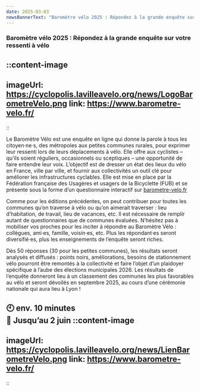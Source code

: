 ```yaml
---
date: 2025-03-03
newsBannerText: "Baromètre vélo 2025 : Répondez à la grande enquête sur votre ressenti à vélo"
---
```

### Baromètre vélo 2025 : Répondez à la grande enquête sur votre ressenti à vélo

::content-image
---
imageUrl: https://cyclopolis.lavilleavelo.org/news/LogoBarometreVelo.png
link: https://www.barometre-velo.fr/
---
::

Le Baromètre Vélo est une enquête en ligne qui donne la parole à tous les citoyen·ne·s, des métropoles aux petites communes rurales, pour exprimer leur  ressenti lors de leurs déplacements à vélo. Elle offre aux cyclistes – qu’ils soient réguliers, occasionnels ou sceptiques – une opportunité de faire entendre leur voix. L’objectif est de dresser un état des lieux du vélo en France, ville par ville, et fournir aux collectivités un outil clé pour améliorer les infrastructures cyclables. Elle est mise en place par la Fédération française des Usagères et usagers de la Bicyclette (FUB) et se présente sous la forme d’un questionnaire interactif sur [barometre-velo.fr](https://www.barometre-velo.fr/)

Comme pour les éditions précédentes, on peut contribuer pour toutes les communes qu’on traverse à vélo ou qu’on aimerait traverser : lieu d’habitation, de travail, lieu de vacances, etc. Il est nécessaire de remplir autant de questionnaires que de communes évaluées. N’hésitez pas à mobiliser vos proches pour les inciter à répondre au Baromètre Vélo : collègues, ami·es, famille, voisin·es, etc. Plus les répondant·es seront diversifié·es, plus les enseignements de l’enquête seront riches.

Dès 50 réponses (30 pour les petites communes), les résultats seront analysés et diffusés : points noirs, améliorations, besoins de stationnement vélo pourront être remontés à la collectivité et faire l’objet d’un plaidoyer spécifique à l’aube des élections municipales 2026. Les résultats de l’enquête donneront lieu à un classement des communes les plus favorables au vélo et seront dévoilés en septembre 2025, au cours d’une cérémonie nationale qui aura lieu à Lyon !

🕙 env. 10 minutes\
📅 Jusqu’au 2 juin
::content-image
---
imageUrl: https://cyclopolis.lavilleavelo.org/news/LienBarometreVelo.png
link: https://www.barometre-velo.fr/
---
::
